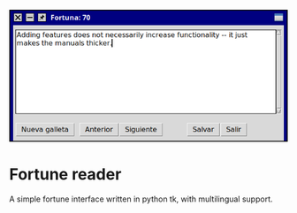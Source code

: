 ![preview](https://raw.githubusercontent.com/manueldl/fortunereader/master/preview.png "fortunereader running")

Fortune reader
==============

A simple fortune interface written in python tk, with multilingual support.
